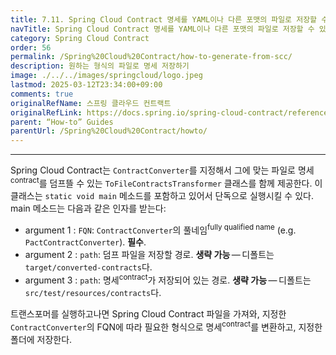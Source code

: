 ```yaml
---
title: 7.11. Spring Cloud Contract 명세를 YAML이나 다른 포맷의 파일로 저장할 수 있나요?
navTitle: Spring Cloud Contract 명세를 YAML이나 다른 포맷의 파일로 저장할 수 있나요?
category: Spring Cloud Contract
order: 56
permalink: /Spring%20Cloud%20Contract/how-to-generate-from-scc/
description: 원하는 형식의 파일로 명세 저장하기
image: ./../../images/springcloud/logo.jpeg
lastmod: 2025-03-12T23:34:00+09:00
comments: true
originalRefName: 스프링 클라우드 컨트랙트
originalRefLink: https://docs.spring.io/spring-cloud-contract/reference/4.2.0/howto/how-to-generate-from-scc.html
parent: “How-to” Guides
parentUrl: /Spring%20Cloud%20Contract/howto/
---
```


---

Spring Cloud Contract는 `ContractConverter`를 지정해서 그에 맞는 파일로 명세<sup>contract</sup>를 덤프뜰 수 있는 `ToFileContractsTransformer` 클래스를 함께 제공한다. 이 클래스는 `static void main` 메소드를 포함하고 있어서 단독으로 실행시킬 수 있다. main 메소드는 다음과 같은 인자를 받는다:

- argument 1 : `FQN`: `ContractConverter`의 풀네임<sup>fully qualified name</sup> (e.g. `PactContractConverter`). **필수**.
- argument 2 : `path`: 덤프 파일을 저장할 경로. **생략 가능** — 디폴트는 `target/converted-contracts`다.
- argument 3 : `path`: 명세<sup>contract</sup>가 저장되어 있는 경로. **생략 가능** — 디폴트는 `src/test/resources/contracts`다.

트랜스포머를 실행하고나면 Spring Cloud Contract 파일을 가져와, 지정한 `ContractConverter`의 FQN에 따라 필요한 형식으로 명세<sup>contract</sup>를 변환하고, 지정한 폴더에 저장한다.